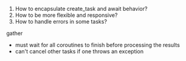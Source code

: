 1. How to encapsulate create_task and await behavior?
2. How to be more flexible and responsive?
3. How to handle errors in some tasks?

gather
- must wait for all coroutines to finish before processing the results
- can't cancel other tasks if one throws an exception
